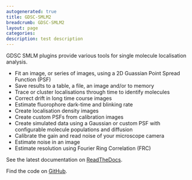 ```yaml
---
autogenerated: true
title: GDSC-SMLM2
breadcrumb: GDSC-SMLM2
layout: page
categories: 
description: test description
---
```


GDSC SMLM plugins provide various tools for single molecule localisation analysis.

  - Fit an image, or series of images, using a 2D Guassian Point Spread Function (PSF)
  - Save results to a table, a file, an image and/or to memory
  - Trace or cluster localisations through time to identify molecules
  - Correct drift in long time course images
  - Estimate fluorophore dark-time and blinking rate
  - Create localisation density images
  - Create custom PSFs from calibration images
  - Create simulated data using a Gaussian or custom PSF with configurable molecule populations and diffusion
  - Calibrate the gain and read noise of your microscope camera
  - Estimate noise in an image
  - Estimate resolution using Fourier Ring Correlation (FRC)

See the latest documentation on [ReadTheDocs](https://gdsc-smlm.readthedocs.io/).

Find the code on [GitHub](https://github.com/aherbert/gdsc-smlm).
